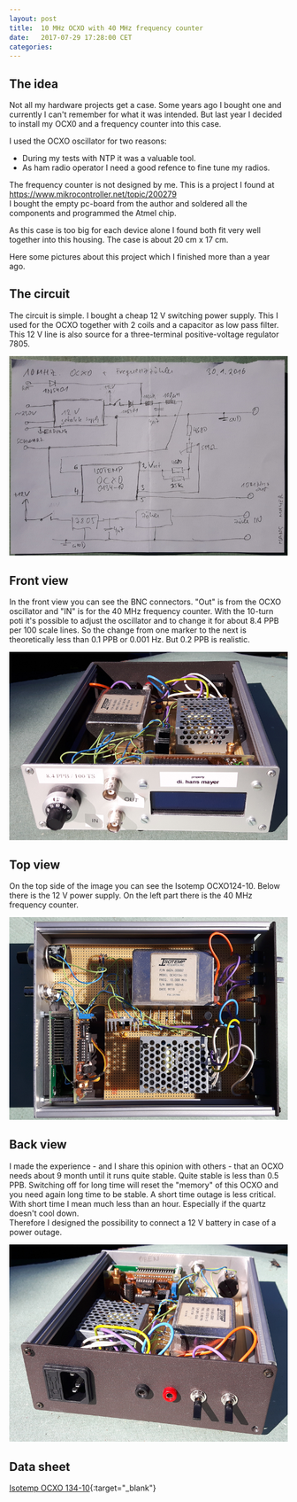```yaml
---
layout: post
title:  10 MHz OCXO with 40 MHz frequency counter
date:   2017-07-29 17:28:00 CET
categories:
---
```


## The idea

Not all my hardware projects get a case. Some years ago I bought one and currently I can't remember for what it was intended. But last year I decided to install my OCX0 and a frequency counter into this case.

I used the OCXO oscillator for two reasons:  <br>
* During my tests with NTP it was a valuable tool. <br>
* As ham radio operator I need a good refence to fine tune my radios. <br>

The frequency counter is not designed by me. This is a project I found at https://www.mikrocontroller.net/topic/200279 <br> I bought the empty pc-board from the author and soldered all the components and programmed the Atmel chip. 

As this case is too big for each device alone I found both fit very well together into this housing. The case is about 20 cm x 17 cm.  

Here some pictures about this project which I finished more than a year ago.

## The circuit

The circuit is simple. I bought a cheap 12 V switching power supply. This I used for the OCXO together with 2 coils and a capacitor as low pass filter. This 12 V line is also source for a three-terminal positive-voltage regulator 7805.

![ocxo_circuit](/images/ocxo_circuit.png)

## Front view

In the front view you can see the BNC connectors. "Out" is from the OCXO oscillator and "IN" is for the 40 MHz frequency counter. With the 10-turn poti it's possible to adjust the oscillator and to change it for about 8.4 PPB per 100 scale lines. So the change from one marker to the next is theoretically less than 0.1 PPB or 0.001 Hz. But 0.2 PPB is realistic.

![ocxo_front](/images/ocxo_front.png)

## Top view

On the top side of the image you can see the Isotemp OCXO124-10. Below there is the 12 V power supply. On the left part there is the 40 MHz frequency counter.

![ocxo_top](/images/ocxo_top.png)

## Back view

I made the experience - and I share this opinion with others - that an OCXO needs about 9 month until it runs quite stable. Quite stable is less than 0.5 PPB.
Switching off for long time will reset the "memory" of this OCXO and you need again long time to be stable. A short time outage is less critical. With short time I mean much less than an hour. Especially if the quartz doesn't cool down. <br>
Therefore I designed the possibility to connect a 12 V battery in case of a power outage.

![ocxo_back](/images/ocxo_back.png)

## Data sheet

[Isotemp OCXO 134-10](/images/isotemp_ocxo_134-10.pdf){:target="_blank"}
